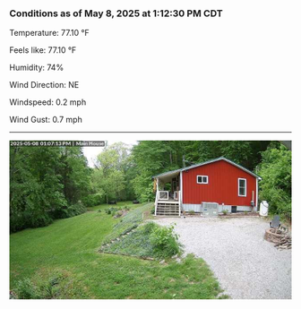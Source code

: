 ### Conditions as of May 8, 2025 at 1:12:30 PM CDT 

Temperature: 77.10 &deg;F

Feels like: 77.10 &deg;F

Humidity: 74%

Wind Direction: NE

Windspeed: 0.2 mph

Wind Gust: 0.7 mph

---

<img src="./images/latest.jpeg"/>


